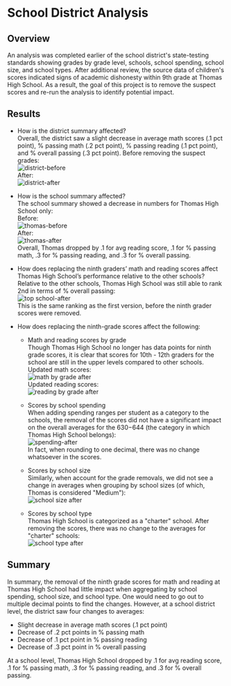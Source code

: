 # School District Analysis
## Overview
An analysis was completed earlier of the school district's state-testing standards showing grades by grade level, schools, school spending, school size, and school types.  After additional review, the source data of children's scores indicated signs of academic dishonesty within 9th grade at Thomas High School.  As a result, the goal of this project is to remove the suspect scores and re-run the analysis to identify potential impact.

## Results
* How is the district summary affected?  
Overall, the district saw a slight decrease in average math scores (.1 pct point), % passing math (.2 pct point), % passing reading (.1 pct point), and % overall passing (.3 pct point).  Before removing the suspect grades:  
![district-before](https://user-images.githubusercontent.com/88070999/132957251-433dbe59-4606-4e8e-b0cb-83aa7d357ed7.png)  
After:  
![district-after](https://user-images.githubusercontent.com/88070999/132957255-0c34984c-e945-4760-a044-4a221ef6c901.png)  

* How is the school summary affected?  
The school summary showed a decrease in numbers for Thomas High School only:  
Before:  
![thomas-before](https://user-images.githubusercontent.com/88070999/132957396-061bc3aa-fafc-4dab-881d-77426d39a727.png)  
After:  
![thomas-after](https://user-images.githubusercontent.com/88070999/132957487-341cca8d-4997-4b8e-b323-f28de981a0f1.png)  
Overall, Thomas dropped by .1 for avg reading score, .1 for % passing math, .3 for % passing reading, and .3 for % overall passing.

* How does replacing the ninth graders’ math and reading scores affect Thomas High School’s performance relative to the other schools?  
Relative to the other schools, Thomas High School was still able to rank 2nd in terms of % overall passing:  
![top school-after](https://user-images.githubusercontent.com/88070999/132957765-fd9c5cf5-9d69-4902-b48c-e451537f1933.png)  
This is the same ranking as the first version, before the ninth grader scores were removed.

* How does replacing the ninth-grade scores affect the following:
  * Math and reading scores by grade  
  Though Thomas High School no longer has data points for ninth grade scores, it is clear that scores for 10th - 12th graders for the school are still in the upper levels compared to other schools.  Updated math scores:  
  ![math by grade after](https://user-images.githubusercontent.com/88070999/132957860-8e92e4d6-e475-4831-9004-a257aff0bbca.png)  
  Updated reading scores:  
  ![reading by grade after](https://user-images.githubusercontent.com/88070999/132957868-903a760a-e1c9-4703-bdae-ace9d4505f4c.png)

  * Scores by school spending  
  When adding spending ranges per student as a category to the schools, the removal of the scores did not have a significant impact on the overall averages for the $630-$644 (the category in which Thomas High School belongs):  
  ![spending-after](https://user-images.githubusercontent.com/88070999/132957954-0ed27dc8-a072-4158-8b1a-d15de44db9af.png)  
  In fact, when rounding to one decimal, there was no change whatsoever in the scores.
 
  * Scores by school size  
  Similarly, when account for the grade removals, we did not see a change in averages when grouping by school sizes (of which, Thomas is considered "Medium"):  
  ![school size after](https://user-images.githubusercontent.com/88070999/132958081-883b869b-3182-42af-bd8d-96fdd7fe5355.png)

  * Scores by school type  
  Thomas High School is categorized as a "charter" school.  After removing the scores, there was no change to the averages for "charter" schools:  
  ![school type after](https://user-images.githubusercontent.com/88070999/132958102-4915d6ef-72f7-4603-97ad-f8d66b9c7e52.png)

## Summary
In summary, the removal of the ninth grade scores for math and reading at Thomas High School had little impact when aggregating by school spending, school size, and school type.  One would need to go out to multiple decimal points to find the changes.  However, at a school district level, the district saw four changes to averages:
* Slight decrease in average math scores (.1 pct point)
* Decrease of .2 pct points in % passing math
* Decrease of .1 pct point in % passing reading
* Decrease of .3 pct point in % overall passing  

At a school level, Thomas High School dropped by .1 for avg reading score, .1 for % passing math, .3 for % passing reading, and .3 for % overall passing.
